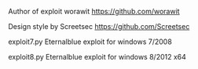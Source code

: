 Author of exploit worawit https://github.com/worawit

Design style by Screetsec https://github.com/Screetsec


exploit7.py Eternalblue exploit for windows 7/2008

exploit8.py Eternalblue exploit for windows 8/2012 x64
